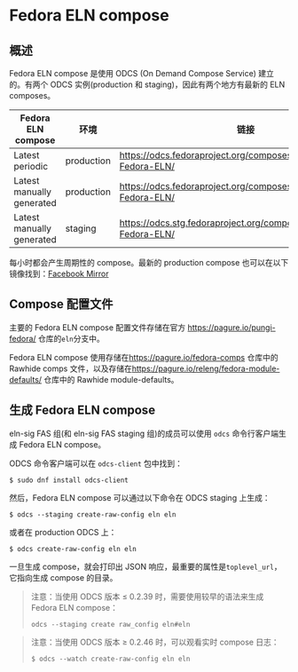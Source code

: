 # Fedora ELN compose

## 概述

Fedora ELN compose 是使用 ODCS (On Demand Compose Service) 建立的。有两个 ODCS 实例(production 和 staging)，因此有两个地方有最新的 ELN composes。

| Fedora ELN compose        | 环境         | 链接                                                                    |
| ------------------------- | ---------- | --------------------------------------------------------------------- |
| Latest periodic           | production | https://odcs.fedoraproject.org/composes/production/latest-Fedora-ELN/ |
| Latest manually generated | production | https://odcs.fedoraproject.org/composes/test/latest-Fedora-ELN/       |
| Latest manually generated | staging    | https://odcs.stg.fedoraproject.org/composes/test/latest-Fedora-ELN/   |

每小时都会产生周期性的 compose。最新的 production compose 也可以在以下镜像找到：[Facebook Mirror](http://mirror.facebook.net/fedora-eln/production/latest-Fedora-ELN/)

## Compose 配置文件

主要的 Fedora ELN compose 配置文件存储在官方 <https://pagure.io/pungi-fedora/> 仓库的`eln`分支中。

Fedora ELN compose 使用存储在<https://pagure.io/fedora-comps> 仓库中的 Rawhide comps 文件，以及存储在<https://pagure.io/releng/fedora-module-defaults/> 仓库中的 Rawhide module-defaults。

## 生成 Fedora ELN compose

eln-sig FAS 组(和 eln-sig FAS staging 组)的成员可以使用 `odcs` 命令行客户端生成 Fedora ELN compose。

ODCS 命令客户端可以在 `odcs-client` 包中找到：

```shell
$ sudo dnf install odcs-client
```

然后，Fedora ELN compose 可以通过以下命令在 ODCS staging 上生成：

```shell
$ odcs --staging create-raw-config eln eln
```

或者在 production ODCS 上：

```shell
$ odcs create-raw-config eln eln
```

一旦生成 compose，就会打印出 JSON 响应，最重要的属性是`toplevel_url`，它指向生成 compose 的目录。

> 注意：当使用 ODCS 版本 ≤ 0.2.39 时，需要使用较早的语法来生成Fedora ELN compose：
> 
> ```shell
> odcs --staging create raw_config eln#eln
> ```

> 注意：当使用 ODCS 版本 ≥ 0.2.46 时，可以观看实时 compose 日志：
> 
> ```shell
> $ odcs --watch create-raw-config eln eln
> ```
